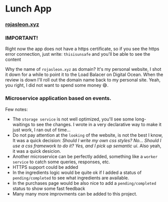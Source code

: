 # Lunch App

### [rojasleon.xyz](https://rojasleon.xyz/)

### IMPORTANT!

Right now the app does not have a https certificate, so if you see the https error connection, just write: `thisisunsafe` and you'll be able to see the content

Why the name of `rojasleon.xyz` as domain?
It's my personal website, I shot it down for a while to point it to the Load Balacer on Digital Ocean.
When the review is down I'll roll out the domain name back to my personal site.
Yeah, you right, I did not want to spend some money 😅.

### Microservice application based on events.

Few notes:

- The `storage service` is not well optimized, you'll see some long-waitings to see the changes. I wrote in a very declarative way to make it just work, I ran out of time...
- Do not pay attention at the `looking` of the website, is not the best I know, It was a quick decision: _Should I write my own css styles? No... Should I use a css framework to do it? Yes, and I pick up semantic ui_. Also yeah, it was a quick desicion.
- Another microservice can be perfectly added, something like a `worker service` to catch some queries, responses, etc.
- HTTPS support could be added
- In the ingredients logic would be quite ok if I added a status of `pending/completed` to see what ingredients are available.
- In the purchases page would be also nice to add a `pending/completed` status to show some fast feedback
- Many many more improvments can be added to this project.
